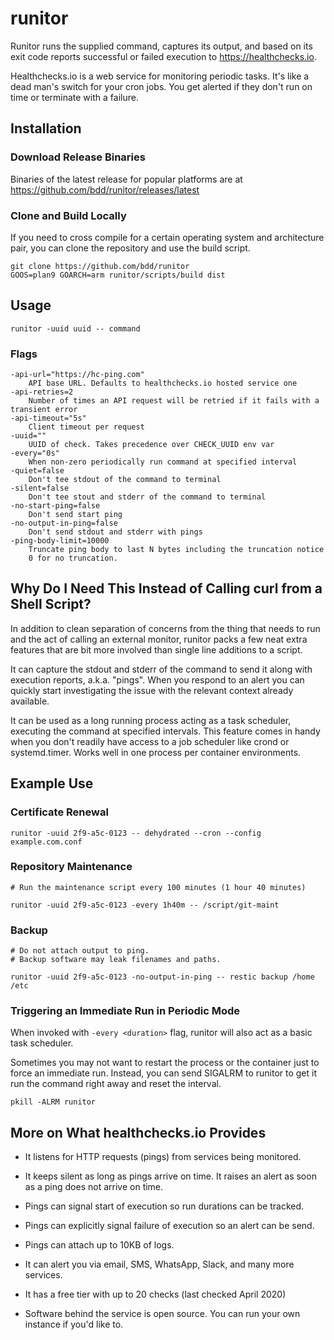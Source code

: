 # runitor

Runitor runs the supplied command, captures its output, and based on its exit
code reports successful or failed execution to https://healthchecks.io.

Healthchecks.io is a web service for monitoring periodic tasks. It's like a
dead man's switch for your cron jobs. You get alerted if they don't run on time
or terminate with a failure.

## Installation

### Download Release Binaries
Binaries of the latest release for popular platforms are at https://github.com/bdd/runitor/releases/latest

### Clone and Build Locally
If you need to cross compile for a certain operating system and architecture pair, you can clone the repository and use the build script.

	git clone https://github.com/bdd/runitor
	GOOS=plan9 GOARCH=arm runitor/scripts/build dist


## Usage

	runitor -uuid uuid -- command

### Flags

	-api-url="https://hc-ping.com"
		API base URL. Defaults to healthchecks.io hosted service one
	-api-retries=2
		Number of times an API request will be retried if it fails with a transient error
	-api-timeout="5s"
		Client timeout per request
	-uuid=""
		UUID of check. Takes precedence over CHECK_UUID env var
	-every="0s"
		When non-zero periodically run command at specified interval
	-quiet=false
		Don't tee stdout of the command to terminal
	-silent=false
		Don't tee stout and stderr of the command to terminal
	-no-start-ping=false
		Don't send start ping
	-no-output-in-ping=false
		Don't send stdout and stderr with pings
	-ping-body-limit=10000
		Truncate ping body to last N bytes including the truncation notice
		0 for no truncation.


## Why Do I Need This Instead of Calling curl from a Shell Script?

In addition to clean separation of concerns from the thing that needs to run and
the act of calling an external monitor, runitor packs a few neat extra features
that are bit more involved than single line additions to a script.

It can capture the stdout and stderr of the command to send it along with
execution reports, a.k.a. "pings". When you respond to an alert you can quickly
start investigating the issue with the relevant context already available.

It can be used as a long running process acting as a task scheduler, executing
the command at specified intervals. This feature comes in handy when you don't
readily have access to a job scheduler like crond or systemd.timer. Works well
in one process per container environments.


## Example Use

### Certificate Renewal

	runitor -uuid 2f9-a5c-0123 -- dehydrated --cron --config example.com.conf

### Repository Maintenance

	# Run the maintenance script every 100 minutes (1 hour 40 minutes)

	runitor -uuid 2f9-a5c-0123 -every 1h40m -- /script/git-maint

### Backup

	# Do not attach output to ping.
	# Backup software may leak filenames and paths.

	runitor -uuid 2f9-a5c-0123 -no-output-in-ping -- restic backup /home /etc


### Triggering an Immediate Run in Periodic Mode

When invoked with `-every <duration>` flag, runitor will also act as a basic
task scheduler.

Sometimes you may not want to restart the process or the container just to force
an immediate run. Instead, you can send SIGALRM to runitor to get it run the
command right away and reset the interval.

	pkill -ALRM runitor


## More on What healthchecks.io Provides

* It listens for HTTP requests (pings) from services being monitored.

* It keeps silent as long as pings arrive on time. It raises an alert as soon
  as a ping does not arrive on time.

* Pings can signal start of execution so run durations can be tracked.

* Pings can explicitly signal failure of execution so an alert can be send.

* Pings can attach up to 10KB of logs.

* It can alert you via email, SMS, WhatsApp, Slack, and many more services.

* It has a free tier with up to 20 checks (last checked April 2020)

* Software behind the service is open source. You can run your own instance if
  you'd like to.

